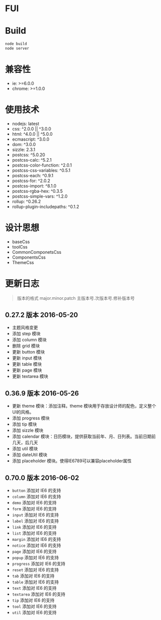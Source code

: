# FUI

# Build

```sh
node build
node server
```
# 兼容性

* ie: >=6.0.0
* chrome: >=1.0.0

# 使用技术

* nodejs: latest
* css: ^2.0.0 || ^3.0.0
* html: ^4.0.0 || ^5.0.0
* ecmascript: ^3.0.0
* dom: ^3.0.0
* sizzle: 2.3.1
* postcss: ^5.0.20
* postcss-calc: ^5.2.1
* postcss-color-function: ^2.0.1
* postcss-css-variables: ^0.5.1
* postcss-each: ^0.9.1
* postcss-for: ^2.0.2
* postcss-import: ^8.1.0
* postcss-rgba-hex: ^0.3.5
* postcss-simple-vars: ^1.2.0
* rollup: ^0.26.2
* rollup-plugin-includepaths: ^0.1.2

# 设计思想

* baseCss
* toolCss
* CommonComponetsCss
* ComponentsCss
* ThemeCss


# 更新日志

> 版本的格式
> major.minor.patch
> 主版本号.次版本号.修补版本号

## 0.27.2 版本 2016-05-20

* 主题风格变更
* 添加 step 模块
* 添加 column 模块
* 删除 grid 模块
* 更新 button 模块
* 更新 input 模块
* 更新 table 模块
* 更新 page 模块
* 更新 textarea 模块

## 0.36.9 版本 2016-05-26

* 更新 theme 模块：添加注释。theme 模块用于存放设计师的配色，定义整个UI的风格。
* 添加 progress 模块
* 添加 tip 模块
* 添加 sizzle 模块
* 添加 calendar 模块：日历模块，提供获取当前年、月、日列表。当前日期前几天，后几天
* 添加 util 模块
* 添加 dateUtil 模块
* 添加 placeholder 模块。使得IE6789可以兼容placeholder属性

## 0.70.0 版本 2016-06-02


* `button` 添加对 IE6 的支持
* `column` 添加对 IE6 的支持
* `demo` 添加对 IE6 的支持
* `form` 添加对 IE6 的支持
* `input` 添加对 IE6 的支持
* `label` 添加对 IE6 的支持
* `link` 添加对 IE6 的支持
* `list` 添加对 IE6 的支持
* `margin` 添加对 IE6 的支持
* `notice` 添加对 IE6 的支持
* `page` 添加对 IE6 的支持
* `popup` 添加对 IE6 的支持
* `progress` 添加对 IE6 的支持
* `reset` 添加对 IE6 的支持
* `tab` 添加对 IE6 的支持
* `table` 添加对 IE6 的支持
* `text` 添加对 IE6 的支持
* `textarea` 添加对 IE6 的支持
* `tip` 添加对 IE6 的支持
* `tool` 添加对 IE6 的支持
* `util` 添加对 IE6 的支持

